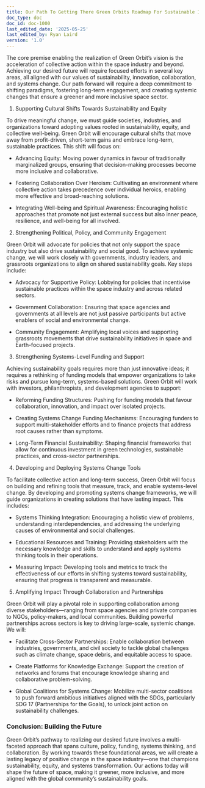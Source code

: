 ```yaml
---
title: Our Path To Getting There Green Orbits Roadmap For Sustainable Impact
doc_type: doc
doc_id: doc-1000
last_edited_date: '2025-05-25'
last_edited_by: Ryan Laird
version: '1.0'
---
```


The core premise enabling the realization of Green Orbit’s vision is the acceleration of collective action within the space industry and beyond. Achieving our desired future will require focused efforts in several key areas, all aligned with our values of sustainability, innovation, collaboration, and systems change. Our path forward will require a deep commitment to shifting paradigms, fostering long-term engagement, and creating systemic changes that ensure a greener and more inclusive space sector.

<!-- Unsupported block type: divider -->

1. Supporting Cultural Shifts Towards Sustainability and Equity

To drive meaningful change, we must guide societies, industries, and organizations toward adopting values rooted in sustainability, equity, and collective well-being. Green Orbit will encourage cultural shifts that move away from profit-driven, short-term gains and embrace long-term, sustainable practices. This shift will focus on:

- Advancing Equity: Moving power dynamics in favour of traditionally marginalized groups, ensuring that decision-making processes become more inclusive and collaborative.

- Fostering Collaboration Over Heroism: Cultivating an environment where collective action takes precedence over individual heroics, enabling more effective and broad-reaching solutions.

- Integrating Well-being and Spiritual Awareness: Encouraging holistic approaches that promote not just external success but also inner peace, resilience, and well-being for all involved.

2. Strengthening Political, Policy, and Community Engagement

Green Orbit will advocate for policies that not only support the space industry but also drive sustainability and social good. To achieve systemic change, we will work closely with governments, industry leaders, and grassroots organizations to align on shared sustainability goals. Key steps include:

- Advocacy for Supportive Policy: Lobbying for policies that incentivise sustainable practices within the space industry and across related sectors.

- Government Collaboration: Ensuring that space agencies and governments at all levels are not just passive participants but active enablers of social and environmental change.

- Community Engagement: Amplifying local voices and supporting grassroots movements that drive sustainability initiatives in space and Earth-focused projects.

3. Strengthening Systems-Level Funding and Support

Achieving sustainability goals requires more than just innovative ideas; it requires a rethinking of funding models that empower organizations to take risks and pursue long-term, systems-based solutions. Green Orbit will work with investors, philanthropists, and development agencies to support:

- Reforming Funding Structures: Pushing for funding models that favour collaboration, innovation, and impact over isolated projects.

- Creating Systems Change Funding Mechanisms: Encouraging funders to support multi-stakeholder efforts and to finance projects that address root causes rather than symptoms.

- Long-Term Financial Sustainability: Shaping financial frameworks that allow for continuous investment in green technologies, sustainable practices, and cross-sector partnerships.

4. Developing and Deploying Systems Change Tools

To facilitate collective action and long-term success, Green Orbit will focus on building and refining tools that measure, track, and enable systems-level change. By developing and promoting systems change frameworks, we will guide organizations in creating solutions that have lasting impact. This includes:

- Systems Thinking Integration: Encouraging a holistic view of problems, understanding interdependencies, and addressing the underlying causes of environmental and social challenges.

- Educational Resources and Training: Providing stakeholders with the necessary knowledge and skills to understand and apply systems thinking tools in their operations.

- Measuring Impact: Developing tools and metrics to track the effectiveness of our efforts in shifting systems toward sustainability, ensuring that progress is transparent and measurable.

5. Amplifying Impact Through Collaboration and Partnerships

Green Orbit will play a pivotal role in supporting collaboration among diverse stakeholders—ranging from space agencies and private companies to NGOs, policy-makers, and local communities. Building powerful partnerships across sectors is key to driving large-scale, systemic change. We will:

- Facilitate Cross-Sector Partnerships: Enable collaboration between industries, governments, and civil society to tackle global challenges such as climate change, space debris, and equitable access to space.

- Create Platforms for Knowledge Exchange: Support the creation of networks and forums that encourage knowledge sharing and collaborative problem-solving.

- Global Coalitions for Systems Change: Mobilize multi-sector coalitions to push forward ambitious initiatives aligned with the SDGs, particularly SDG 17 (Partnerships for the Goals), to unlock joint action on sustainability challenges.

<!-- Unsupported block type: divider -->

### Conclusion: Building the Future

Green Orbit’s pathway to realizing our desired future involves a multi-faceted approach that spans culture, policy, funding, systems thinking, and collaboration. By working towards these foundational areas, we will create a lasting legacy of positive change in the space industry—one that champions sustainability, equity, and systems transformation. Our actions today will shape the future of space, making it greener, more inclusive, and more aligned with the global community’s sustainability goals.
